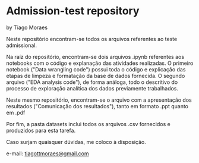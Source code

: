 # Admission-test repository
by Tiago Moraes

Neste repositório encontram-se todos os arquivos referentes ao teste admissional.

Na raíz do repositório, encontram-se dois arquivos .ipynb referentes aos notebooks com o código e explanação das atividades realizadas. 
O primeiro notebook ("Data wrangling code") possui toda o código e explicação das etapas de limpeza e formatação da base de dados fornecida.
O segundo arquivo ("EDA analysis code"), de forma análoga, todo o descritivo do processo de exploração analítica dos dados previamente trabalhados.

Neste mesmo repositório, encontram-se o arquivo com a apresentação dos resultados ("Comunicação dos resultados"), tanto em formato .ppt quanto em .pdf

Por fim, a pasta datasets inclui todos os arquivos .csv fornecidos e produzidos para esta tarefa.



Caso surjam quaisquer dúvidas, me coloco à disposição.

e-mail: tiagottmoraes@gmail.com
